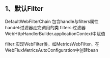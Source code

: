 ## 1、默认Filter
DefaultWebFilterChain 包含handle与filters属性  
handel:过滤器走完调用的类
filters:过滤器  WebHttpHandlerBuilder.applicationContext中赋值

filter:实现WebFilter类，如MetricsWebFilter。在WebFluxMetricsAutoConfiguration中创建bean